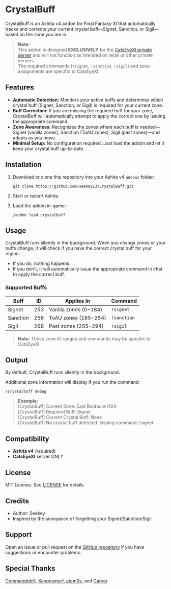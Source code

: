 # CrystalBuff

CrystalBuff is an Ashita v4 addon for Final Fantasy XI that automatically tracks and corrects your current crystal buff—Signet, Sanction, or Sigil—based on the zone you are in.

> **Note:**  
> This addon is designed **EXCLUSIVELY** for the [CatsEyeXI private server](https://www.catseyexi.com/) and will not function as intended on retail or other private servers.  
> The required commands (`!signet`, `!sanction`, `!sigil`) and zone assignments are specific to CatsEyeXI.

## Features

- **Automatic Detection:** Monitors your active buffs and determines which crystal buff (Signet, Sanction, or Sigil) is required for your current zone.
- **Buff Correction:** If you are missing the required buff for your zone, CrystalBuff will automatically attempt to apply the correct one by issuing the appropriate command.
- **Zone Awareness:** Recognizes the zones where each buff is needed—Signet (vanilla zones), Sanction (ToAU zones), Sigil (past zones)—and adapts as you move.
- **Minimal Setup:** No configuration required. Just load the addon and let it keep your crystal buff up-to-date.

## Installation

1. Download or clone this repository into your Ashita v4 `addons` folder:

   ```
   git clone https://github.com/seekey13/CrystalBuff.git
   ```

2. Start or restart Ashita.
3. Load the addon in-game:

   ```
   /addon load crystalbuff
   ```

## Usage

CrystalBuff runs silently in the background. When you change zones or your buffs change, it will check if you have the correct crystal buff for your region:

- If you do, nothing happens.
- If you don't, it will automatically issue the appropriate command in chat to apply the correct buff.

### Supported Buffs

| Buff    | ID  | Applies In             | Command     |
|---------|-----|------------------------|-------------|
| Signet  | 253 | Vanilla zones (0-184)  | `!signet`   |
| Sanction| 256 | ToAU zones (185-254)   | `!sanction` |
| Sigil   | 268 | Past zones (255-294)   | `!sigil`    |

> **Note:** These zone ID ranges and commands may be specific to CatsEyeXI.

## Output

By default, CrystalBuff runs silently in the background. 

Additional zone information will display if you run the command:
```
/crystalbuff debug
```

> **Example:**  
> [CrystalBuff] Current Zone: East Ronfaure (101)  
> [CrystalBuff] Required Buff: Signet  
> [CrystalBuff] Current Crystal Buff: None  
> [CrystalBuff] No crystal buff detected, issuing command: !signet

## Compatibility

- **Ashita v4** (required)
- **CatsEyeXI** server ONLY

## License

MIT License. See [LICENSE](LICENSE) for details.

## Credits

- Author: Seekey
- Inspired by the annoyance of forgetting your Signet/Sanction/Sigil.

## Support

Open an issue or pull request on the [GitHub repository](https://github.com/seekey13/CrystalBuff) if you have suggestions or encounter problems.

## Special Thanks

[Commandobill](https://github.com/commandobill), [Xenonsmurf](https://github.com/Xenonsmurf), [atom0s](https://github.com/atom0s), and [Carver](https://github.com/CatsEyeXI)
